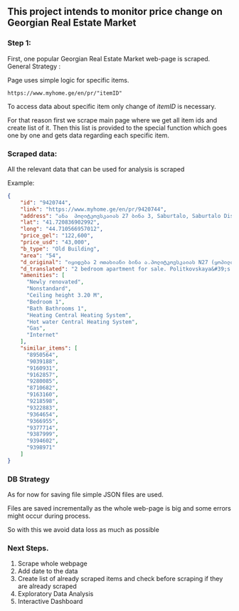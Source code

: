 ## This project intends to monitor price change on Georgian Real Estate Market

### Step 1:
First, one popular Georgian Real Estate Market web-page is scraped.
General Strategy :

Page uses simple logic for specific items.

    https://www.myhome.ge/en/pr/"itemID"
To access data about specific item only change of _itemID_ is necessary.

For that reason first we scrape main page where we get all item ids and create
list of it. 
Then this list is provided to the special function which goes one by one and gets
data regarding each specific item.

### Scraped data: 

All the relevant data that can be used for analysis is scraped

Example:
```json
{
    "id": "9420744",
    "link": "https://www.myhome.ge/en/pr/9420744",
    "address": "ანა  პოლიტკოვსკაიას 27 ბინა 3, Saburtalo, Saburtalo District, Tbilisi",
    "lat": "41.720836902992",
    "long": "44.710566957012",
    "price_gel": "122,600",
    "price_usd": "43,000",
    "b_type": "Old Building",
    "area": "54",
    "d_original": "იყიდება 2 ოთახიანი ბინა ა.პოლიტკოვსკაიას N27 (ყოპილი ჯიქია) ბინა არის ახალი გარემონტებული,  ბინას აქვს დუპლექსის პერსპეკტივა, რომელიც არის რეესტრში დამოწმებული, ჭერის საერთო სიმაღლე შეადგენს 5 მეტრს, ამჟამად არის 3,20 გადატიხრული, ასევე შესაძლებელია სარდაფის და აივმის გაკეთება, ბინაში არის ცენტრალური გათბობა. 593 57 57 29 gia",
    "d_translated": "2 bedroom apartment for sale. Politkovskaya&#39;s N27 (former jikia) apartment is newly renovated, the apartment has a duplex prospectus that is certified in the registry, the total ceiling height is 5 meters, is currently 3,20 bundled, it is also possible to make basement and hvim in the apartment Central heating. 593 57 57 29 gia",
    "amenities": [
      "Newly renovated",
      "Nonstandard",
      "Ceiling height 3.20 M",
      "Bedroom 1",
      "Bath Bathrooms 1",
      "Heating Central Heating System",
      "Hot water Central Heating System",
      "Gas",
      "Internet"
    ],
    "similar_items": [
      "8950564",
      "9039188",
      "9160931",
      "9162857",
      "9280085",
      "8710682",
      "9163160",
      "9218598",
      "9322883",
      "9364654",
      "9366955",
      "9377714",
      "9387999",
      "9394602",
      "9398971"
    ]
}
```

### DB Strategy

As for now for saving file simple JSON files are used.

Files are saved incrementally as the whole web-page is big and some errors might
occur during process. 

So with this we avoid data loss as much as possible


### Next Steps.
1) Scrape whole webpage
2) Add date to the data
3) Create list of already scraped items and check before scraping
if they are already scraped
4) Exploratory Data Analysis
5) Interactive Dashboard 